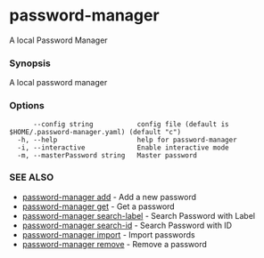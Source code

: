 # password-manager

A local Password Manager

### Synopsis

A local password manager

### Options

```
      --config string           config file (default is $HOME/.password-manager.yaml) (default "c")
  -h, --help                    help for password-manager
  -i, --interactive             Enable interactive mode
  -m, --masterPassword string   Master password
```

### SEE ALSO

* [password-manager add](password-manager_add.md)	 - Add a new password
* [password-manager get](password-manager_get.md)	 - Get a password
* [password-manager search-label](password-manager_search-label.md)	 - Search Password with Label
* [password-manager search-id](password-manager_search-id.md)	 - Search Password with ID
* [password-manager import](password-manager_import.md)	 - Import passwords
* [password-manager remove](password-manager_remove.md)	 - Remove a password



